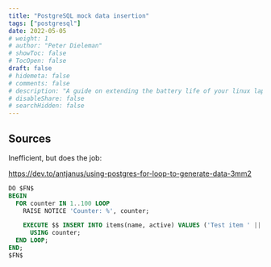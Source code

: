```yaml
---
title: "PostgreSQL mock data insertion"
tags: ["postgresql"]
date: 2022-05-05
# weight: 1
# author: "Peter Dieleman"
# showToc: false
# TocOpen: false
draft: false
# hidemeta: false
# comments: false
# description: "A guide on extending the battery life of your linux laptop"
# disableShare: false
# searchHidden: false
---
```


## Sources

Inefficient, but does the job:

<https://dev.to/antjanus/using-postgres-for-loop-to-generate-data-3mm2>

```SQL
DO $FN$
BEGIN
  FOR counter IN 1..100 LOOP
    RAISE NOTICE 'Counter: %', counter;

    EXECUTE $$ INSERT INTO items(name, active) VALUES ('Test item ' || $1, true) RETURNING id $$ 
      USING counter;
  END LOOP;
END;
$FN$
```

